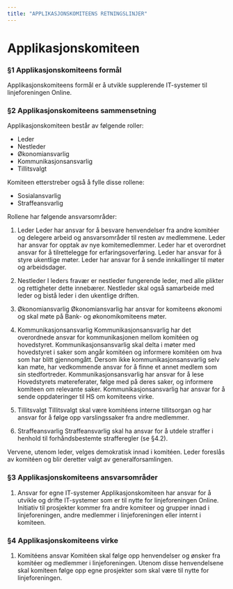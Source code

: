 ```yaml
---
title: "APPLIKASJONSKOMITEENS RETNINGSLINJER"
---
```


Applikasjonskomiteen
===========

### §1 Applikasjonskomiteens formål

Applikasjonskomiteens formål er å utvikle supplerende IT-systemer til linjeforeningen Online.

### §2 Applikasjonskomiteens sammensetning

Applikasjonskomiteen består av følgende roller:

- Leder
- Nestleder
- Økonomiansvarlig
- Kommunikasjonsansvarlig
- Tillitsvalgt

Komiteen etterstreber også å fylle disse rollene:

- Sosialansvarlig
- Straffeansvarlig

Rollene har følgende ansvarsområder:

1. Leder
Leder har ansvar for å besvare henvendelser fra andre komitéer og delegere arbeid og ansvarsområder til resten av medlemmene.
Leder har ansvar for opptak av nye komitemedlemmer.
Leder har et overordnet ansvar for å tilrettelegge for erfaringsoverføring.
Leder har ansvar for å styre ukentlige møter.
Leder har ansvar for å sende innkallinger til møter og arbeidsdager.

2. Nestleder
I leders fravær er nestleder fungerende leder, med alle plikter og rettigheter dette innebærer.
Nestleder skal også samarbeide med leder og bistå leder i den ukentlige driften.

3. Økonomiansvarlig
Økonomiansvarlig har ansvar for komiteens økonomi og skal møte på Bank- og økonomikomiteens møter.

4. Kommunikasjonsansvarlig
Kommunikasjonsansvarlig har det overordnede ansvar for kommunikasjonen mellom komitéen og hovedstyret. 
Kommunikasjonsansvarlig skal delta i møter med hovedstyret i saker som angår komitéen og informere komitéen om hva som har blitt gjennomgått. Dersom ikke kommunikasjonsansvarlig selv kan møte, har vedkommende ansvar for å finne et annet medlem som sin stedfortreder.
Kommunikasjonsansvarlig har ansvar for å lese Hovedstyrets møtereferater, følge med på deres saker, og informere komiteen om relevante saker.
Kommunikasjonsansvarlig har ansvar for å sende oppdateringer til HS om komiteens virke.

5. Tillitsvalgt
Tillitsvalgt skal være komitéens interne tillitsorgan og har ansvar for å følge opp varslingssaker fra andre medlemmer.

6. Straffeansvarlig
Straffeansvarlig skal ha ansvar for å utdele straffer i henhold til forhåndsbestemte     strafferegler (se §4.2).

Vervene, utenom leder, velges demokratisk innad i komitéen. Leder foreslås av komitéen og blir deretter valgt av generalforsamlingen. 

### §3 Applikasjonskomiteens ansvarsområder

1. Ansvar for egne IT-systemer
Applikasjonskomiteen har ansvar for å utvikle og drifte IT-systemer som er til nytte for linjeforeningen Online. Initiativ til prosjekter kommer fra andre komiteer og grupper innad i linjeforeningen, andre medlemmer i linjeforeningen eller internt i komiteen.

### §4 Applikasjonskomiteens virke

1. Komitéens ansvar
Komitéen skal følge opp henvendelser og ønsker fra komitéer og medlemmer i linjeforeningen. Utenom disse henvendelsene skal komiteen følge opp egne prosjekter som skal være til nytte for linjeforeningen.